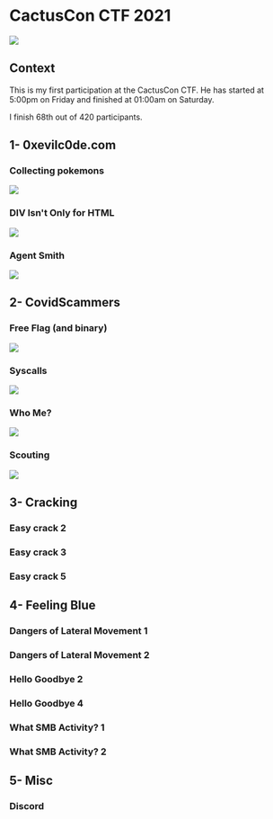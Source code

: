 # CactusCon CTF 2021

![](images/cactuscon.png)

## Context

This is my first participation at the CactusCon CTF. He has started at 5:00pm on Friday and finished at 01:00am on Saturday.

I finish 68th out of 420 participants.

## 1- 0xevilc0de.com

### Collecting pokemons

![](images/collecting_pokemons.png)

### DIV Isn't Only for HTML

![](images/div_isn't.png)

### Agent Smith

![](images/agent_smith.png)

## 2- CovidScammers

### Free Flag (and binary)

![](images/freeflag.png)

### Syscalls

![](images/syscalls.png)

### Who Me?

![](images/whome.png)

### Scouting

![](images/scouting.png)

## 3- Cracking

### Easy crack 2

### Easy crack 3

### Easy crack 5

## 4- Feeling Blue

### Dangers of Lateral Movement 1

### Dangers of Lateral Movement 2

### Hello Goodbye 2

### Hello Goodbye 4

### What SMB Activity? 1

### What SMB Activity? 2

## 5- Misc

### Discord



